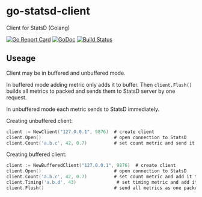 # go-statsd-client

Client for StatsD (Golang)

[![Go Report Card](https://goreportcard.com/badge/github.com/sokil/go-statsd-client)](https://goreportcard.com/report/github.com/sokil/go-statsd-client)
[![GoDoc](https://godoc.org/github.com/sokil/go-statsd-client?status.svg)](https://godoc.org/github.com/sokil/go-statsd-client)
[![Build Status](https://travis-ci.org/sokil/go-statsd-client.svg?branch=master)](https://travis-ci.org/sokil/go-statsd-client)

## Useage

Client may be in buffered and unbuffered mode.

In buffered mode adding metric only adds it to buffer. Then `client.Flush()` builds all metrics to
packed and sends them to StatsD server by one request.

In unbuffered mode each metric sends to StatsD immediately.

Creating unbuffered client:

```go
client := NewClient("127.0.0.1", 9876)  # create client
client.Open()                           # open connection to StatsD
client.Count('a.b.c', 42, 0.7)          # set count metric and send it to StatsD
```

Creating buffered client:

```go
client := NewBufferedClient("127.0.0.1", 9876)  # create client
client.Open()                           # open connection to StatsD
client.Count('a.b.c', 42, 0.7)          # set count metric and add it to buffer
client.Timing('a.b.d', 43)               # set timing metric and add it to buffer
client.Flush()							# send all metrics as one packet to StatsD
```
